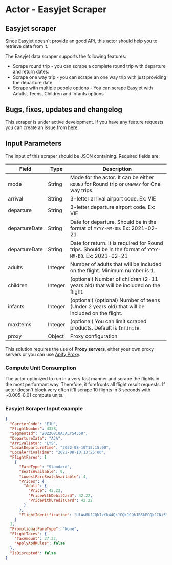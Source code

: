 # Actor - Easyjet Scraper

## Easyjet scraper

Since Easyjet doesn't provide an good API, this actor should help you to retrieve data from it.

The Easyjet data scraper supports the following features:

-   Scrape round trip - you can scrape a complete round trip with departure and return dates.
-   Scrape one way trip - you can scrape an one way trip with just providing the departure date
-   Scrape with multiple people options - You can scrape Easyjet with Adults, Teens, Children and Infants options

## Bugs, fixes, updates and changelog

This scraper is under active development. If you have any feature requests you can create an issue from [here](https://github.com/epctex/easyjet-scraper/issues).

## Input Parameters

The input of this scraper should be JSON containing. Required fields are:

| Field            | Type    | Description                                                                                                                                                                                                                                                     |
| ---------------- | ------- | --------------------------------------------------------------------------------------------------------------------------------------------------------------------------------------------------------------------------------------------------------------- |
| mode             | String  | Mode for the actor. It can be either `ROUND` for Round trip or `ONEWAY` for One way trips.                                                                                                                                                                      |
| arrival           | String  | 3-letter arrival airport code. Ex: VIE                                                                                                                                                                                                                           |
| departure      | String  | 3-letter departure airport code. Ex: VIE                                                                                                                                                                                                                      |
| departureDate    | String  | Date for departure. Should be in the format of `YYYY-MM-DD`. Ex: 2021-02-21                                                                                                                                                                                     |
| departureDate    | String  | Date for return. It is required for Round trips. Should be in the format of `YYYY-MM-DD`. Ex: 2021-02-21                                                                                                                                                        |
| adults           | Integer | Number of adults that will be included on the flight. Minimum number is 1.                                                                                                                                                                                      |
| children         | Integer | (optional) Number of children (2-11 years old) that will be included on the flight.                                                                                                                                                                             |
| infants          | Integer | (optional) (optional) Number of teens (Under 2 years old) that will be included on the flight.                                                                                                                                                                  |
| maxItems         | Integer | (optional) You can limit scraped products. Default is `Infinite`.                                                                                                                                                                                               |
| proxy            | Object  | Proxy configuration                                                                                                                                                                                                                                             |
This solution requires the use of **Proxy servers**, either your own proxy servers or you can use <a href="https://www.apify.com/docs/proxy">Apify Proxy</a>.

### Compute Unit Consumption

The actor optimized to run in a very fast manner and scrape the flights in the most performant way. Therefore, it forefronts all flight result requests. If actor doesn't block very often it'll scrape 10 flights in 3 seconds with ~0.005-0.01 compute units.

### Easyjet Scraper Input example

```json
{
  "CarrierCode": "EJU",
  "FlightNumber": 4358,
  "SegmentId": "20220810AJALYS4358",
  "DepartureIata": "AJA",
  "ArrivalIata": "LYS",
  "LocalDepartureTime": "2022-08-10T12:15:00",
  "LocalArrivalTime": "2022-08-10T13:25:00",
  "FlightFares": [
    {
      "FareType": "Standard",
      "SeatsAvailable": 9,
      "LowestFareSeatsAvailable": 4,
      "Prices": {
        "Adult": {
          "Price": 42.22,
          "PriceWithDebitCard": 42.22,
          "PriceWithCreditCard": 42.22
        }
      },
      "FlightIdentification": "UlAwMUJCQkIzYk44QkJCQkJCQkJBSkFCQkJCNi5MWVNCNC5FVVJCQkJCUy5FVVJCTjA3MjAyMi0wOC0xMCAxMjoxNTowMFFK"
    }
  ],
  "PromotionalFareType": "None",
  "FlightTaxes": {
    "TaxAmount": 27.23,
    "ApplyApdRules": false
  },
  "IsDisrupted": false
}
```
